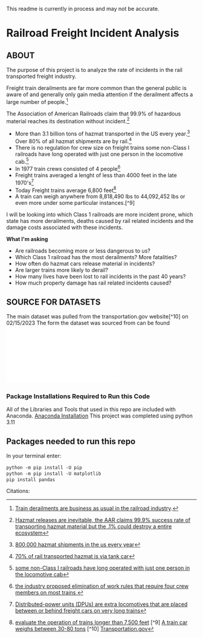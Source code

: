 This readme is currently in process and may not be accurate.


# Railroad Freight Incident Analysis



##  ABOUT

The purpose of this project is to analyze the rate of incidents in the rail transported freight industry.

Freight train derailments are far more common than the general public is aware of and generally only gain media attention if the derailment affects a large number of people.[^1]

The Association of American Railroads claim that 99.9% of hazardous material reaches its destination without incident.[^2] 


- More than 3.1 billion tons of hazmat transported in the US every year.[^3] Over 80% of all hazmat shipments are by rail.[^4]
- There is no regulation for crew size on freight trains some non-Class I railroads have long operated with just one person in the locomotive cab.[^5] 
- In 1977 train crews consisted of 4 people[^6] 
- Freight trains averaged a lenght of less than 4000 feet in the late 1970's[^7]
- Today Freight trains average 6,800 feet[^8]
- A train can weigh anywhere from 8,818,490 lbs to 44,092,452 lbs or even more under some particular instances.[^9]

I will be looking into which Class 1 railroads are more incident prone, which state has more derailments, deaths caused by rail related incidents and the damage costs associated with these incidents.

**What I'm asking**

* Are railroads becoming more or less dangerous to us?
* Which Class 1 railroad has the most derailments? More fatalities? 
* How often do hazmat cars release material in incidents?
* Are larger trains more likely to derail?
* How many lives have been lost to rail incidents in the past 40 years?
* How much property damage has rail related incidents caused?

## SOURCE FOR DATASETS
The main dataset was pulled from the transportation.gov website[^10] on 02/15/2023 
The form the dataset was sourced from can be found ![HERE](images/Rail_Incident_report_form.pdf)



### Package Installations Required to Run this Code
All of the Libraries and Tools that used in this repo are included with Anaconda.
[Anaconda Installation](https://www.anaconda.com/products/distribution)
This project was completed using python 3.11

## Packages needed to run this repo
In your terminal enter:

```
python -m pip install -U pip
python -m pip install -U matplotlib
pip install pandas

```


   
Citations:
[^1]: [Train derailments are business as usual in the railroad industry](https://grist.org/accountability/train-derailments-business-usual-railroad-industry/).
[^2]: [Hazmat releases are inevitable, the AAR claims 99.9% success rate of transporting hazmat material but the .1% could destroy a entire ecosystem](https://www.aar.org/issue/freight-rail-hazmat-safety/)
[^3]: [800,000 hazmat shipments in the us every year](https://airseacontainers.com/blog/how-common-are-shipping-hazmat-spills/#:~:text=Millions%20of%20tons%20of%20hazardous,tons%20are%20transported%20each%20year.)
[^4]: [70% of rail transported hazmat is via tank car](https://www.firehouse.com/rescue/article/10545487/hazardous-materials-containers-part-2-railroad-cars)
[^5]: [some non-Class I railroads have long operated with just one person in the locomotive cab](https://www.aar.org/wp-content/uploads/2020/08/AAR-Crew-Size-Fact-Sheet.pdf)
[^6]: [the industry proposed elimination of work rules that require four crew members on most trains ](https://www.washingtonpost.com/archive/business/1977/07/09/railroad-union-leaders-urge-nationalization-of-industry/43ccd33d-5c47-4e62-b196-6155a2a64f11/)
[^7]: [Distributed-power units (DPUs) are extra locomotives that are placed between or behind freight cars on very long trains](https://www.popularmechanics.com/technology/infrastructure/a5314/4345689/)
[^8]: [evaluate the operation of trains longer than 7,500 feet](https://www.trains.com/trn/news-reviews/news-wire/railroads-use-of-long-trains-to-go-under-the-microscope/)
[^9]  [A train car weighs between 30-80 tons](https://www.trainconductorhq.com/how-much-does-a-train-weigh/)
[^10] [Transportation.gov](https://data.transportation.gov/Railroads/Rail-Equipment-Accident-Incident-Data/85tf-25kj)
